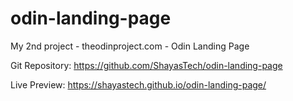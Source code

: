 # odin-landing-page
My 2nd project - theodinproject.com - Odin Landing Page

Git Repository: https://github.com/ShayasTech/odin-landing-page

Live Preview: https://shayastech.github.io/odin-landing-page/